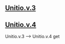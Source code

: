 ## [Unitio.v.3](ArtusFascisOperati/Unitio.v.3)
## [Unitio.v.4](ArtusFascisOperati/Unitio.v.4)

Unitio.v.3 --> Unitio.v.4
get
